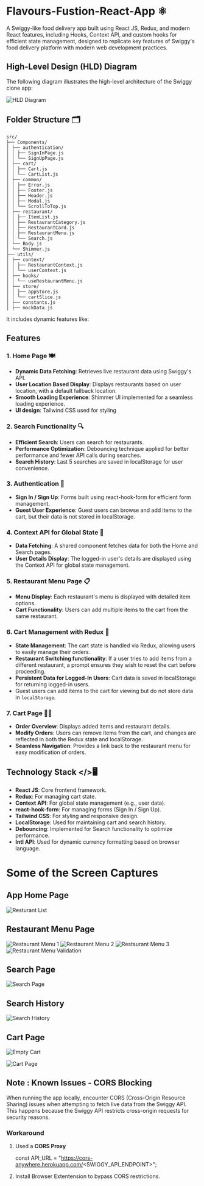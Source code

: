 # Flavours-Fustion-React-App ⚛️

A Swiggy-like food delivery app built using React JS, Redux, and modern React features, including Hooks, Context API, and custom hooks for efficient state management, designed to replicate key features of Swiggy's food delivery platform with modern web development practices.

## High-Level Design (HLD) Diagram

The following diagram illustrates the high-level architecture of the Swiggy clone app:

![HLD Diagram](images/High-Level-Diagram.png)

## Folder Structure 🗂️

```
src/
├── Components/
│ ├── authentication/
│ │ ├── SignInPage.js
│ │ └── SignUpPage.js
│ ├── cart/
│ │ ├── Cart.js
│ │ └── CartList.js
│ ├── common/
│ │ ├── Error.js
│ │ ├── Footer.js
│ │ ├── Header.js
│ │ ├── Modal.js
│ │ └── ScrollToTop.js
│ ├── restaurant/
│ │ ├── ItemList.js
│ │ ├── RestaurantCategory.js
│ │ ├── RestaurantCard.js
│ │ ├── RestaurantMenu.js
│ │ └── Search.js
│ └── Body.js
│ └── Shimmer.js
├── utils/
│ ├── context/
│ │ ├── RestaurantContext.js
│ │ └── userContext.js
│ ├── hooks/
│ │ └── useRestaurantMenu.js
│ ├── store/
│ │ ├── appStore.js
│ │ └── cartSlice.js
│ ├── constants.js
│ ├── mockData.js
```

It includes dynamic features like:

## Features

### 1. Home Page 🍽️

- **Dynamic Data Fetching**: Retrieves live restaurant data using Swiggy's API.
- **User Location Based Display**: Displays restaurants based on user location, with a default fallback location.
- **Smooth Loading Experience**: Shimmer UI implemented for a seamless loading experience.
- **UI design**: Tailwind CSS used for styling

### 2. Search Functionality 🔍

- **Efficient Search**: Users can search for restaurants.
- **Performance Optimization**: Debouncing technique applied for better performance and fewer API calls during searches.
- **Search History**: Last 5 searches are saved in localStorage for user convenience.

### 3. Authentication 🔐

- **Sign In / Sign Up**: Forms built using react-hook-form for efficient form management.
- **Guest User Experience**: Guest users can browse and add items to the cart, but their data is not stored in localStorage.

### 4. Context API for Global State 📌

- **Data Fetching**: A shared component fetches data for both the Home and Search pages.
- **User Details Display**: The logged-in user's details are displayed using the Context API for global state management.

### 5. Restaurant Menu Page 📋

- **Menu Display**: Each restaurant's menu is displayed with detailed item options.
- **Cart Functionality**: Users can add multiple items to the cart from the same restaurant.

### 6. Cart Management with Redux 🛒

- **State Management**: The cart state is handled via Redux, allowing users to easily manage their orders.
- **Restaurant Switching functionality**: If a user tries to add items from a different restaurant, a prompt ensures they wish to reset the cart before proceeding.
- **Persistent Data for Logged-In Users**: Cart data is saved in localStorage for returning logged-in users.
- Guest users can add items to the cart for viewing but do not store data in `localStorage`.

### 7. Cart Page 📝💵

- **Order Overview**: Displays added items and restaurant details.
- **Modify Orders**: Users can remove items from the cart, and changes are reflected in both the Redux state and localStorage.
- **Seamless Navigation**: Provides a link back to the restaurant menu for easy modification of orders.

## Technology Stack </>🖥️

- **React JS**: Core frontend framework.
- **Redux**: For managing cart state.
- **Context API**: For global state management (e.g., user data).
- **react-hook-form**: For managing forms (Sign In / Sign Up).
- **Tailwind CSS**: For styling and responsive design.
- **LocalStorage**: Used for maintaining cart and search history.
- **Debouncing**: Implemented for Search functionality to optimize performance.
- **Intl API**: Used for dynamic currency formatting based on browser language.

# Some of the Screen Captures

## App Home Page

![Resturant List](images/app-screenshots/res-homePage.png)

## Restaurant Menu Page

![Restaurant Menu 1](images/app-screenshots/res-menu.png)
![Restaurant Menu 2](images/app-screenshots/res-menu-1.png)
![Restaurant Menu 3](images/app-screenshots/res-menu-2.png)
![Restaurant Menu Validation](images/app-screenshots/res-menu-validate.png)

## Search Page

![Search Page](images/app-screenshots/search.png)

## Search History

![Search History](images/app-screenshots/search-history.png)

## Cart Page

![Empty Cart](images/app-screenshots/empty-cart.png)

![Cart Page](images/app-screenshots/cart-page.png)

## Note : Known Issues - CORS Blocking

When running the app locally, encounter CORS (Cross-Origin Resource Sharing) issues when attempting to fetch live data from the Swiggy API. This happens because the Swiggy API restricts cross-origin requests for security reasons.

### Workaround

1. Used a **CORS Proxy**

   const API_URL = "https://cors-anywhere.herokuapp.com/<SWIGGY_API_ENDPOINT>";

2. Install Browser Extentension to bypass CORS restrictions.
